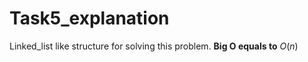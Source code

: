 # Task5_explanation
Linked_list like structure for solving this problem. 
**Big O equals to** $O(n)$